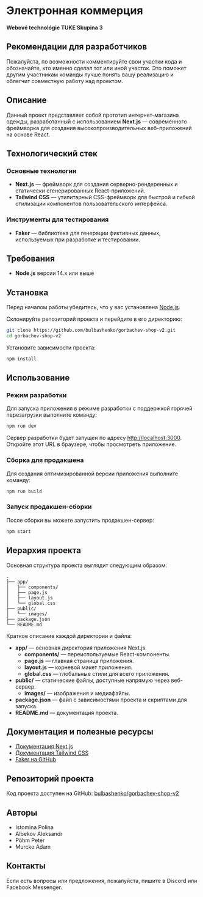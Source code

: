 # Электронная коммерция

**Webové technológie TUKE Skupina 3**

## Рекомендации для разработчиков

Пожалуйста, по возможности комментируйте свои участки кода и обозначайте, кто именно сделал тот или иной участок. Это поможет другим участникам команды лучше понять вашу реализацию и облегчит совместную работу над проектом.

## Описание

Данный проект представляет собой прототип интернет-магазина одежды, разработанный с использованием **Next.js** — современного фреймворка для создания высокопроизводительных веб-приложений на основе React.

## Технологический стек

### Основные технологии

- **Next.js** — фреймворк для создания серверно-рендеренных и статически сгенерированных React-приложений.
- **Tailwind CSS** — утилитарный CSS-фреймворк для быстрой и гибкой стилизации компонентов пользовательского интерфейса.

### Инструменты для тестирования

- **Faker** — библиотека для генерации фиктивных данных, используемых при разработке и тестировании.

## Требования

- **Node.js** версии 14.x или выше

## Установка

Перед началом работы убедитесь, что у вас установлена [Node.js](https://nodejs.org/).

Склонируйте репозиторий проекта и перейдите в его директорию:

```bash
git clone https://github.com/bulbashenko/gorbachev-shop-v2.git
cd gorbachev-shop-v2
```

Установите зависимости проекта:

```bash
npm install
```

## Использование

### Режим разработки

Для запуска приложения в режиме разработки с поддержкой горячей перезагрузки выполните команду:

```bash
npm run dev
```

Сервер разработки будет запущен по адресу [http://localhost:3000](http://localhost:3000/). Откройте этот URL в браузере, чтобы просмотреть приложение.

### Сборка для продакшена

Для создания оптимизированной версии приложения выполните команду:

```bash
npm run build
```

### Запуск продакшен-сборки

После сборки вы можете запустить продакшен-сервер:

```bash
npm start
```

## Иерархия проекта

Основная структура проекта выглядит следующим образом:

```
.
├── app/
│   ├── components/
│   ├── page.js
│   ├── layout.js
│   └── global.css
├── public/
│   └── images/
├── package.json
└── README.md
```

Краткое описание каждой директории и файла:

- **app/** — основная директория приложения Next.js.
  - **components/** — переиспользуемые React-компоненты.
  - **page.js** — главная страница приложения.
  - **layout.js** — корневой макет приложения.
  - **global.css** — глобальные стили для всего приложения.
- **public/** — статические файлы, доступные напрямую через веб-сервер.
  - **images/** — изображения и медиафайлы.
- **package.json** — файл с зависимостями проекта и скриптами для запуска.
- **README.md** — документация проекта.

## Документация и полезные ресурсы

- [Документация Next.js](https://nextjs.org/docs)
- [Документация Tailwind CSS](https://tailwindcss.com/docs)
- [Faker на GitHub](https://github.com/faker-js/faker)

## Репозиторий проекта

Код проекта доступен на GitHub: [bulbashenko/gorbachev-shop-v2](https://github.com/bulbashenko/gorbachev-shop-v2)

## Авторы

- Istomina Polina
- Albekov Aleksandr
- Pöhm Peter
- Murcko Adam

## Контакты

Если есть вопросы или предложения, пожалуйста, пишите в Discord или Facebook Messenger.
